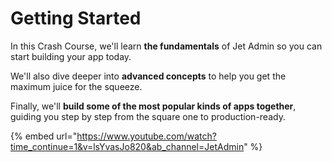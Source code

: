 # Getting Started

In this Crash Course, we'll learn **the fundamentals** of Jet Admin so you can start building your app today.

We'll also dive deeper into **advanced concepts** to help you get the maximum juice for the squeeze.

Finally, we'll **build some of the most popular kinds of apps together**, guiding you step by step from the square one to production-ready.



{% embed url="https://www.youtube.com/watch?time_continue=1&v=lsYvasJo820&ab_channel=JetAdmin" %}

